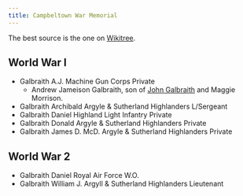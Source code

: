 ```yaml
---
title: Campbeltown War Memorial
---
```


The best source is the one on [Wikitree](https://www.wikitree.com/wiki/Space:Campbeltown_War_Memorial).

## World War I


- Galbraith A.J. Machine Gun Corps Private
    - Andrew Jameison Galbraith, son of [John Galbraith](/people/galbraith-john-1850-morrison.md) and Maggie Morrison.
- Galbraith Archibald Argyle & Sutherland Highlanders L/Sergeant
- Galbraith Daniel Highland Light Infantry Private
- Galbraith Donald Argyle & Sutherland Highlanders Private
- Galbraith James D. McD. Argyle & Sutherland Highlanders Private

## World War 2

- Galbraith Daniel Royal Air Force W.O.
- Galbraith William J. Argyll & Sutherland Highlanders Lieutenant
